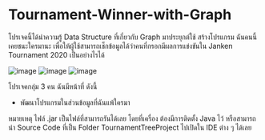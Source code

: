 # Tournament-Winner-with-Graph
โปรเจคนี้ได้นำความรู้ Data Structure ที่เกี่ยวกับ Graph มาประยุกต์ใช้
สร้างโปรแกรม ฉันคนนี้เคยชนะใครมานะ 
เพื่อให้ผู้ใช้สามารถเช็กข้อมูลได้ว่าคนที่กรอกมีผลการแข่งขันใน Janken Tournament 2020 เป็นอย่างไรได้

![image](https://github.com/user-attachments/assets/8abc81ef-e9cb-4b2e-8173-44170b954f8e)
![image](https://github.com/user-attachments/assets/fda52bbb-33a1-48b0-aa8b-d01e22243efd)
![image](https://github.com/user-attachments/assets/3e6bc0b1-1751-4d7b-bbf5-22f780c1ea95)

โปรเจคกลุ่ม 3 คน ฉันมีหน้าที่ ดังนี้
- พัฒนาโปรแกรมในส่วนข้อมูลที่ฉันแพ้ใครมา


หมายเหตุ 
ไฟล์ .jar เป็นไฟล์ที่สามารถรันได้เลย โดยที่เครื่อง ต้องมีการติดตั้ง Java ไว้
หรือสามารถนำ Source Code ที่เป็น Folder TournamentTreeProject ไปเปิดใน IDE ต่าง ๆ ได้เลย
